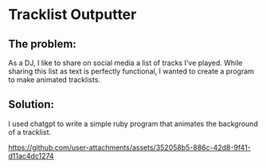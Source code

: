 # Tracklist Outputter

## The problem:
As a DJ, I like to share on social media a list of tracks I've played. While sharing this list as text is perfectly functional, I wanted to create a program to make animated tracklists. 

## Solution:
I used chatgpt to write a simple ruby program that animates the background of a tracklist. 


https://github.com/user-attachments/assets/352058b5-886c-42d8-9f41-d11ac4dc1274

